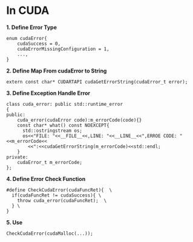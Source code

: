 
# In CUDA
**1. Define Error Type**

```
enum cudaError{
    cudaSuccess = 0,
    cudaErrorMissingConfiguration = 1,
    ...,
}
```
**2. Define Map From cudaError to String**
```
extern const char* CUDARTAPI cudaGetErrorString(cudaError_t error);
```
**3. Define Exception Handle Error**
```
class cuda_error: public std::runtime_error
{
public:
    cuda_error(cudaError code):m_errorCode(code){}
    const char* what() const NOEXCEPT{
      std::ostringstream os;
      os<<"FILE: "<<__FILE__<<,LINE: "<<__LINE__<<",ERROE CODE: "<<m_errorCode<<
        <<":<<cudaGetErrorString(m_errorCode)<<std::endl;
    }
private:
    cudaError_t m_errorCode;
};
```
**4. Define Error Check Function**
```
#define CheckCudaError(cudaFuncRet){  \
  if(cudaFuncRet != cudaSuccess){ \
    throw cuda_error(cudaFuncRet);  \
  } \
}
```
**5. Use**
```
CheckCudaError(cudaMalloc(...));
```
